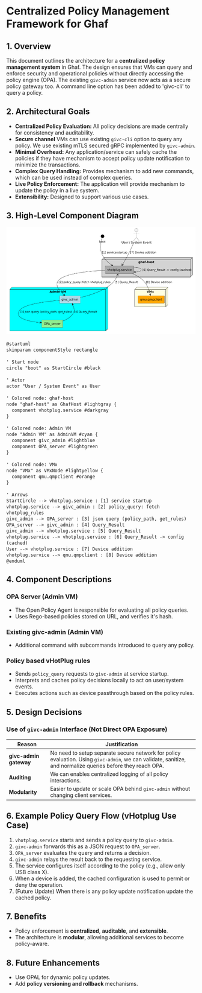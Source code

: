 # Centralized Policy Management Framework for Ghaf

## 1. Overview

This document outlines the architecture for a **centralized policy management system** in Ghaf. The design ensures that VMs can query and enforce security and operational policies without directly accessing the policy engine (OPA). The existing `givc-admin` service now acts as a secure policy gateway too. A command line option has been added to 'givc-cli' to query a policy.  

## 2. Architectural Goals

- **Centralized Policy Evaluation:** All policy decisions are made centrally for consistency and auditability.
- **Secure channel** VMs can use existing `givc-cli` option to query any policy. We use existing mTLS secured gRPC implemented by `givc-admin`.
- **Minimal Overhead:** Any application/service can safely cache the policies if they have mechanism to accept policy update notification to minimize the transactions.
- **Complex Query Handling:** Provides mechanism to add new commands, which can be used instead of complex queries.
- **Live Policy Enforcement:** The application will provide mechanism to update the policy in a live system.
- **Extensibility:** Designed to support various use cases.

## 3. High-Level Component Diagram

![Components of Ghaf Policy Manager](./policy-management.png)

```plantuml
@startuml
skinparam componentStyle rectangle

' Start node
circle "boot" as StartCircle #black

' Actor
actor "User / System Event" as User

' Colored node: ghaf-host
node "ghaf-host" as GhafHost #lightgray {
  component vhotplug.service #darkgray
}

' Colored node: Admin VM
node "Admin VM" as AdminVM #cyan {
  component givc_admin #lightblue
  component OPA_server #lightgreen
}

' Colored node: VMx
node "VMx" as VMxNode #lightyellow {
  component qmu.qmpclient #orange
}

' Arrows
StartCircle --> vhotplug.service : [1] service startup
vhotplug.service --> givc_admin : [2] policy_query: fetch vhotplug_rules
givc_admin --> OPA_server : [3] json query (policy_path, get_rules)
OPA_server --> givc_admin : [4] Query_Result
givc_admin --> vhotplug.service : [5] Query_Result
vhotplug.service --> vhotplug.service : [6] Query_Result -> config (cached)
User --> vhotplug.service : [7] Device addition
vhotplug.service --> qmu.qmpclient : [8] Device addition
@enduml
```

## 4. Component Descriptions

### OPA Server (Admin VM)
- The Open Policy Agent is responsible for evaluating all policy queries.
- Uses Rego-based policies stored on URL, and verifies it's hash.

### Existing givc-admin (Admin VM)
- Additional command with subcommands introduced to query any policy.

###  Policy based vHotPlug rules 
- Sends `policy_query` requests to `givc-admin` at service startup.
- Interprets and caches policy decisions locally to act on user/system events.
- Executes actions such as device passthrough based on the policy rules.


## 5. Design Decisions

### Use of `givc-admin` Interface (Not Direct OPA Exposure)

| Reason              | Justification                                                                 |
|---------------------|--------------------------------------------------------------------------------|
| **givc-admin gateway**  | No need to setup separate secure network for policy evaluation. Using `givc-admin`, we can validate, sanitize, and normalize queries before they reach OPA. |
| **Auditing**         | We can enables centralized logging of all policy interactions.                      |
| **Modularity**       | Easier to update or scale OPA behind `givc-admin` without changing client services. |

## 6. Example Policy Query Flow (vHotplug Use Case)

1. `vhotplug.service` starts and sends a policy query to `givc-admin`.
2. `givc-admin` forwards this as a JSON request to `OPA_server`.
3. `OPA_server` evaluates the query and returns a decision.
4. `givc-admin` relays the result back to the requesting service.
5. The service configures itself according to the policy (e.g., allow only USB class X).
6. When a device is added, the cached configuration is used to permit or deny the operation.
7. (Future Update) When there is any policy update notification update the cached policy.

## 7. Benefits

- Policy enforcement is **centralized**, **auditable**, and **extensible**.
- The architecture is **modular**, allowing additional services to become policy-aware.

## 8. Future Enhancements

- Use OPAL for dynamic policy updates.
- Add **policy versioning and rollback** mechanisms.
